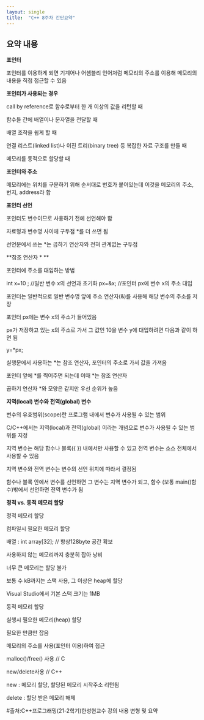 ```yaml
---
layout: single
title:  "C++ 8주차 간단요약"
---
```


## 요약 내용

**포인터**


포인터를 이용하게 되면 기계어나 어셈블리 언어처럼 메모리의 주소를 이용해 메모리의 내용을 직접 접근할 수 있음


**포인터가 사용되는 경우**


call by reference로 함수로부터 한 개 이상의 값을 리턴할 때


함수들 간에 배열이나 문자열을 전달할 때


배열 조작을 쉽게 할 때


연결 리스트(linked list)나 이진 트리(binary tree) 등 복잡한 자료 구조를 만들 때


메모리를 동적으로 할당할 때


**포인터와 주소**


메모리에는 위치를 구분하기 위해 순서대로 번호가 붙어있는데 이것을 메모리의 주소, 번지, address라 함


**포인터 선언**


포인터도 변수이므로 사용하기 전에 선언해야 함


자료형과 변수명 사이에 구두점 *를 더 쓰면 됨


선언문에서 쓰는 *는 곱하기 연산자와 전혀 관계없는 구두점


**참조 연산자 * **


포인터에 주소를 대입하는 방법


int x=10 ; //일반 변수 x의 선언과 초기화 px=&x; //포인터 px에 변수 x의 주소 대입


포인터는 일반적으로 일반 변수명 앞에 주소 연산자(&)를 사용해 해당 변수의 주소를 저장


포인터 px에는 변수 x의 주소가 들어있음


px가 저장하고 있는 x의 주소로 가서 그 값인 10을 변수 y에 대입하려면 다음과 같이 하면 됨


y=*px;


실행문에서 사용하는 *는 참조 연산자, 포인터의 주소로 가서 값을 가져옴


포인터 앞에 *를 찍어주면 되는데 이때 *는 참조 연산자


곱하기 연산자 *와 모양은 같지만 우선 순위가 높음


**지역(local) 변수와 전역(global) 변수**


변수의 유효범위(scope)란 프로그램 내에서 변수가 사용될 수 있는 범위


C/C++에서는 지역(local)과 전역(global) 이라는 개념으로 변수가 사용될 수 있는 범위를 지정


지역 변수는 해당 함수나 블록({ }) 내에서만 사용할 수 있고 전역 변수는 소스 전체에서 사용할 수 있음


지역 변수와 전역 변수는 변수의 선언 위치에 따라서 결정됨


함수나 블록 안에서 변수를 선언하면 그 변수는 지역 변수가 되고, 함수 (보통 main()함수)밖에서 선언하면 전역 변수가 됨


**정적 vs. 동적 메모리 할당**


정적 메모리 할당


컴파일시 필요한 메모리 할당


배열 : int array[32]; // 항상128byte 공간 확보


사용하지 않는 메모리까지 충분히 잡아 낭비


너무 큰 메모리는 할당 불가


보통 수 kB까지는 스택 사용, 그 이상은 heap에 할당


Visual Studio에서 기본 스택 크기는 1MB


동적 메모리 할당


실행시 필요한 메모리(heap) 할당


필요한 만큼만 잡음


메모리의 주소를 사용(포인터 이용)하여 접근


malloc()/free() 사용 // C


new/delete사용 // C++


new : 메모리 할당, 할당된 메모리 시작주소 리턴됨


delete : 할당 받은 메모리 해제


#출처:C++프로그래밍(21-2학기)한성현교수 강의 내용 변형 및 요약
